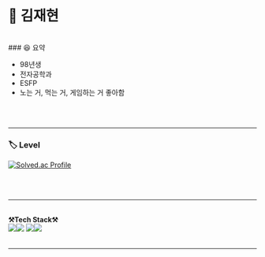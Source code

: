 
<br/>

# 🐝 김재현
<br/>
### 😆 요약

-  98년생
-  전자공학과
-  ESFP
-  노는 거, 먹는 거, 게임하는 거 좋아함
  
<br/>
<br/>

---

### :label: Level

[![Solved.ac Profile](http://mazassumnida.wtf/api/v2/generate_badge?boj=niggaud)](https://solved.ac/niggaud/)

<br/>
<br/>

---
<br/>
<Strong>⚒️Tech Stack⚒️</Strong><br>
<img src="https://img.shields.io/badge/Java-007396?style=for-the-badge&logo=Java&logoColor=white"><img src="https://img.shields.io/badge/i'm-starter-green"/>
<img src="https://img.shields.io/badge/Python-3776AB?style=for-the-badge&logo=Python&logoColor=white"><img src="https://img.shields.io/badge/i'm-starter-green"/>

<br/>
<br/>

---